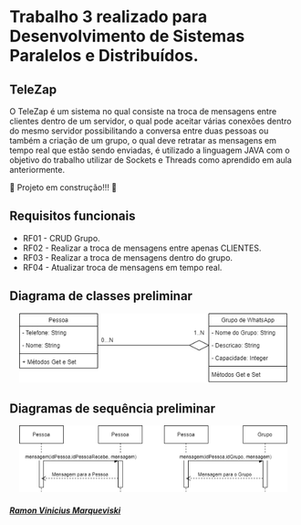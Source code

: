 # Trabalho 3 realizado para Desenvolvimento de Sistemas Paralelos e Distribuídos.
 ## TeleZap
 
O TeleZap é um sistema no qual consiste na troca de mensagens entre clientes dentro de um servidor, o qual pode aceitar várias conexões dentro do mesmo servidor possibilitando a conversa entre duas pessoas ou também a criação de um grupo, o qual deve retratar as mensagens em tempo real que estão sendo enviadas, é utilizado a linguagem JAVA com o objetivo do trabalho utilizar de Sockets e Threads como aprendido em aula anteriormente.
 
 🚧  Projeto em construção!!!  🚧
 
 ## Requisitos funcionais
 
 * RF01 - CRUD Grupo.
 * RF02 - Realizar a troca de mensagens entre apenas CLIENTES.
 * RF03 - Realizar a troca de mensagens dentro do grupo.
 * RF04 - Atualizar troca de mensagens em tempo real.
 
 ## Diagrama de classes preliminar
 <p align = "center">
 <img width ="470" src = "src/Assets/DiagramaDeClasseT4.drawio.png">
 </p>
 
 ## Diagramas de sequência preliminar
  <p align = "center">
 <img width ="470" src = "src/Assets/Diagrama2Sequencia.drawio.png">
 </p>

 
 
 ##### <a href="https://www.linkedin.com/in/ramon-vinicius-marqueviski-a4ba801a1/">Ramon Vinicius Marqueviski</a>
 
